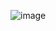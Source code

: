 ![image](https://user-images.githubusercontent.com/91844430/212707512-16bcbe0c-3ab6-4d4a-b326-e56808d2bab3.png)
